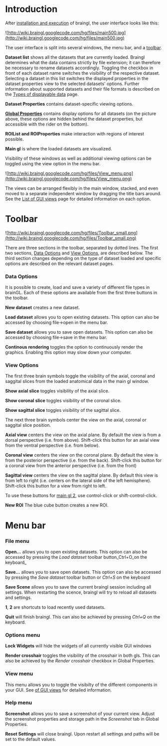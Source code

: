 # Introduction #

After [installation and execution](Installation.md) of braingl, the user interface looks like this:

![http://wiki.braingl.googlecode.com/hg/files/main500.jpg](http://wiki.braingl.googlecode.com/hg/files/main500.jpg)

The user interface is split into several windows, the menu bar, and a [toolbar](#Toolbar.md).

**Dataset list** shows all the datasets that are currently loaded. Braingl determines what the data contains strictly by file extension; it can therefore be necessary to rename datasets accordingly. Toggling the checkbox in front of each dataset name switches the visibility of the respective dataset. Selecting a dataset in this list switches the displayed properties in the dataset properties view to the selected datasets' options. Further information about supported datasets and their file formats is described on the [Types of displayable data](DataStructure.md) page.

**Dataset Properties** contains dataset-specific viewing options.

**[Global Properties](Views.md)** contains display options for all datasets (on the picture above, these options are hidden behind the dataset properties, but accessible with the rider on the bottom).

**ROIList and ROIProperties** make interaction with regions of interest possible.

**Main gl** is where the loaded datasets are visualized.


Visibility of these windows as well as additional viewing options can be toggled using the view option in the menu bar.

![http://wiki.braingl.googlecode.com/hg/files/View_menu.png](http://wiki.braingl.googlecode.com/hg/files/View_menu.png)

The views can be arranged flexibly in the main window, stacked, and even moved to a separate independent window by dragging the title bars around. See the [List of GUI views](Views.md) page for detailed information on each option.


# Toolbar #

![http://wiki.braingl.googlecode.com/hg/files/Toolbar_small.png](http://wiki.braingl.googlecode.com/hg/files/Toolbar_small.png)

There are three sections in the toolbar, separated by dotted lines. The first two sections, [Data Options](#DataOptions.md) and [View Options](#ViewOptions.md), are described below. The third section changes depending on the type of dataset loaded and specific options are described on the relevant dataset pages.

### Data Options ###

It is possible to create, load and save a variety of different file types in brainGL. Each of these options are available from the first three buttons in the toolbar.

**New dataset** creates a new dataset.

**Load dataset** allows you to open existing datasets. This option can also be accessed by choosing file->open in the menu bar.

**Save dataset** allows you to save open datasets. This option can also be accessed by choosing file->save in the menu bar.

**Continous rendering** toggles the option to continuously render the graphics. Enabling this option may slow down your computer.


### View Options ###

The first three brain symbols toggle the visibility of the axial, coronal and saggital slices from the loaded anatomical data in the main gl window.

**Show axial slice** toggles visibility of the axial slice.

**Show coronal slice** toggles visibility of the coronal slice.

**Show sagittal slice** toggles visibility of the sagittal slice.


The next three brain symbols center the view on the axial, coronal or saggital slice position.

**Axial view** centers the view on the axial plane. By default the view is from a dorsal perspective (i.e. from above). Shift-click this button for an axial view from the ventral perspective (i.e. from below).

**Coronal view** centers the view on the coronal plane. By default the view is from the posterior perspective (i.e. from the back). Shift-click this button for a coronal view from the anterior perspective (i.e. from the front)

**Sagittal view** centers the view on the sagittal plane. By default this view is from left to right (i.e. centers on the lateral side of the left hemisphere). Shift-click this button for a view from right to left.

To use these buttons for [main gl 2](Views.md), use control-click or shift-control-click.


**New ROI** The blue cube button creates a new ROI.




# Menu bar #


### File menu ###
**Open...** allows you to open existing datasets. This option can also be accessed by pressing the _Load dataset_ toolbar button\_Ctrl+O_on the keyboard_

**Save...** allows you to save open datasets. This option can also be accessed by pressing the _Save dataset_ toolbar button or _Ctrl+S_ on the keyboard

**Save Scene** allows you to save the current braingl session including all settings. When restarting the scence, braingl will try to reload all datasets and settings.

**1**, **2** are shortcuts to load recently used datasets.

**Quit** will finish braingl. This can also be achieved by pressing _Ctrl+Q_ on the keyboard.


### Options menu ###
**Lock Widgets** will hide the widgets of all currently visible GUI windows

**Render crosshair** toggles the visibility of the crosshair in both gls. This can also be achieved by the _Render crosshair_ checkbox in Global Properties.


### View menu ###
This menu allows you to toggle the visibilty of the different components in your GUI. See [of GUI views](List.md) for detailed information.


### Help menu ###
**Screenshot** allows you to save a screenshot of your current view. Adjust the screenshot properties and storage path in the _Screenshot_ tab in Global Properties.

**Reset Settings** will close braingl. Upon restart all settings and paths will be set to the default values.